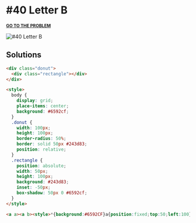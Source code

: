 # #40 Letter B

<p>
  <sup>
    <a href="https://cssbattle.dev/play/40"><strong>GO TO THE PROBLEM</strong></a>
  </sup>
</p>

![#40 Letter B](https://cssbattle.dev/targets/40.png)

## Solutions

```html
<div class="donut">
  <div class="rectangle"></div>
</div>

<style>
  body {
    display: grid;
    place-items: center;
    background: #6592cf;
  }
  .donut {
    width: 100px;
    height: 100px;
    border-radius: 50%;
    border: solid 50px #243d83;
    position: relative;
  }
  .rectangle {
    position: absolute;
    width: 50px;
    height: 100px;
    background: #243d83;
    inset: -50px;
    box-shadow: 50px 0 #6592cf;
  }
</style>
```

```html
<a a><a b><style>*{background:#6592CF}a{position:fixed;top:50;left:100}[a]{width:100;height:100;border:50px solid#243D83;border-radius:50%}[b]{background:#243D83;width:50;height:100;box-shadow:50px 0#6592CF
```
